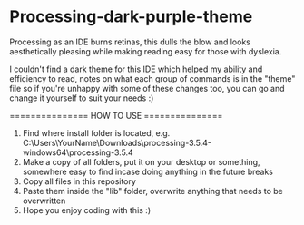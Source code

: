# Processing-dark-purple-theme
Processing as an IDE burns retinas, this dulls the blow and looks aesthetically pleasing while making reading easy for those with dyslexia.

I couldn't find a dark theme for this IDE which helped my ability and efficiency to read, notes on what each group of
commands is in the "theme" file so if you're unhappy with some of these changes too, you can go and change it yourself
to suit your needs :)


===============  HOW TO USE ===============

1) Find where install folder is located, e.g. C:\Users\YourName\Downloads\processing-3.5.4-windows64\processing-3.5.4
2) Make a copy of all folders, put it on your desktop or something, somewhere easy to find incase doing anything in the future breaks
3) Copy all files in this repository
4) Paste them inside the "lib" folder, overwrite anything that needs to be overwritten
5) Hope you enjoy coding with this :)
